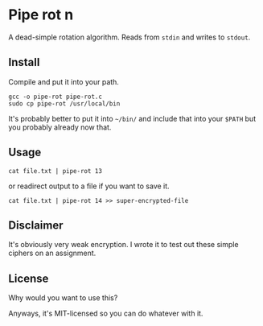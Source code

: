 Pipe rot n
===

A dead-simple rotation algorithm.  Reads from `stdin` and writes to `stdout`.

Install
---

Compile and put it into your path.

```
gcc -o pipe-rot pipe-rot.c
sudo cp pipe-rot /usr/local/bin
```

It's probably better to put it into `~/bin/` and include that into
your `$PATH` but you probably already now that.

Usage
---

```
cat file.txt | pipe-rot 13
```

or readirect output to a file if you want to save it.

```
cat file.txt | pipe-rot 14 >> super-encrypted-file
```

Disclaimer
---

It's obviously very weak encryption.  I wrote it to test out these
simple ciphers on an assignment.

License
---

Why would you want to use this?

Anyways, it's MIT-licensed so you can do whatever with it.
